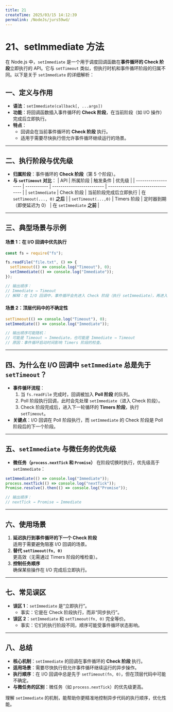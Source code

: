 ```yaml
---
title: 21
createTime: 2025/03/15 14:12:39
permalink: /NodeJs/jurs59wd/
---
```

# 21、setImmediate 方法

在 Node.js 中，`setImmediate` 是一个用于调度回调函数在**事件循环的 Check 阶段**立即执行的 API。它与 `setTimeout` 类似，但执行时机和事件循环阶段的归属不同。以下是关于 `setImmediate` 的详细解析：

## 一、定义与作用

- **语法**：`setImmediate(callback[, ...args])`
- **功能**：将回调函数插入事件循环的 **Check 阶段**，在当前阶段（如 I/O 操作）完成后立即执行。
- **特点**：
  - 回调会在当前事件循环的 **Check 阶段** 执行。
  - 适用于需要尽快执行但允许事件循环继续运行的场景。

---

## 二、执行阶段与优先级

- **归属阶段**：事件循环的 **Check 阶段**（第 5 个阶段）。
- **与 `setTimeout` 对比**：
  | API | 所属阶段 | 触发条件 | 优先级 |
  | ------------------- | ----------- | ------------------------- | -------------------------------- |
  | `setImmediate` | Check 阶段 | 当前阶段完成后立即执行 | 在 `setTimeout(..., 0)` **之后** |
  | `setTimeout(...,0)` | Timers 阶段 | 定时器到期（即使延迟为 0） | 在 `setImmediate` **之前** |

---

## 三、典型场景与示例

#### 场景 1：在 I/O 回调中优先执行

```javascript
const fs = require("fs");

fs.readFile("file.txt", () => {
  setTimeout(() => console.log("Timeout"), 0);
  setImmediate(() => console.log("Immediate"));
});

// 输出顺序：
// Immediate → Timeout
// 解释：在 I/O 回调中，事件循环会先进入 Check 阶段（执行 setImmediate），再进入下一轮循环的 Timers 阶段。
```

#### 场景 2：顶层代码中的不确定性

```javascript
setTimeout(() => console.log("Timeout"), 0);
setImmediate(() => console.log("Immediate"));

// 输出顺序可能随机：
// 可能是 Timeout → Immediate，也可能是 Immediate → Timeout
// 原因：事件循环启动时间影响 Timers 阶段的检查。
```

---

## 四、为什么在 I/O 回调中 `setImmediate` 总是先于 `setTimeout`？

- **事件循环流程**：
  1. 当 `fs.readFile` 完成时，回调被加入 **Poll 阶段** 的队列。
  2. Poll 阶段执行回调，此时会先处理 `setImmediate`（进入 Check 阶段）。
  3. Check 阶段完成后，进入下一轮循环的 **Timers 阶段**，执行 `setTimeout`。
- **关键点**：I/O 回调在 Poll 阶段执行，而 `setImmediate` 的 Check 阶段是 Poll 阶段后的下一个阶段。

---

## 五、`setImmediate` 与微任务的优先级

- **微任务（`process.nextTick` 和 `Promise`）** 在阶段切换时执行，优先级高于 `setImmediate`：

```javascript
setImmediate(() => console.log("Immediate"));
process.nextTick(() => console.log("nextTick"));
Promise.resolve().then(() => console.log("Promise"));

// 输出顺序：
// nextTick → Promise → Immediate
```

---

## 六、使用场景

1. **延迟执行到事件循环的下一个 Check 阶段**  
   适用于需要避免阻塞 I/O 回调的场景。
2. **替代 `setTimeout(fn, 0)`**  
   更高效（无需通过 Timers 阶段的堆检查）。
3. **控制任务顺序**  
   确保某些操作在 I/O 完成后立即执行。

---

## 七、常见误区

- **误区 1**：`setImmediate` 是“立即执行”。
  - 事实：它是在 Check 阶段执行，而非“同步执行”。
- **误区 2**：`setImmediate` 和 `setTimeout(fn, 0)` 完全等价。
  - 事实：它们的执行阶段不同，顺序可能受事件循环状态影响。

---

## 八、总结

- **核心机制**：`setImmediate` 的回调在事件循环的 **Check 阶段** 执行。
- **适用场景**：需要尽快执行但允许事件循环继续运行的异步操作。
- **执行顺序**：在 I/O 回调中总是先于 `setTimeout(fn, 0)`，但在顶层代码中可能不确定。
- **与微任务的区别**：微任务（如 `process.nextTick`）的优先级更高。

理解 `setImmediate` 的机制，能帮助你更精准地控制异步代码的执行顺序，优化性能。
